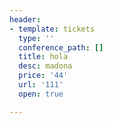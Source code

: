 ```yaml
---
header:
- template: tickets
  type: ''
  conference_path: []
  title: hola
  desc: madona
  price: '44'
  url: '111'
  open: true

---
```

